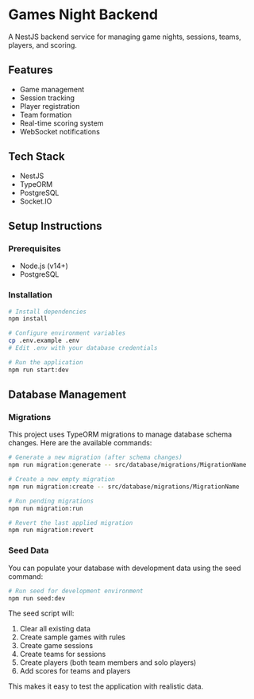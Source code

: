 # Games Night Backend

A NestJS backend service for managing game nights, sessions, teams, players, and scoring.

## Features

- Game management
- Session tracking
- Player registration
- Team formation
- Real-time scoring system
- WebSocket notifications

## Tech Stack

- NestJS
- TypeORM
- PostgreSQL
- Socket.IO

## Setup Instructions

### Prerequisites

- Node.js (v14+)
- PostgreSQL

### Installation

```bash
# Install dependencies
npm install

# Configure environment variables
cp .env.example .env
# Edit .env with your database credentials

# Run the application
npm run start:dev
```

## Database Management

### Migrations

This project uses TypeORM migrations to manage database schema changes. Here are the available commands:

```bash
# Generate a new migration (after schema changes)
npm run migration:generate -- src/database/migrations/MigrationName

# Create a new empty migration
npm run migration:create -- src/database/migrations/MigrationName

# Run pending migrations
npm run migration:run

# Revert the last applied migration
npm run migration:revert
```

### Seed Data

You can populate your database with development data using the seed command:

```bash
# Run seed for development environment
npm run seed:dev
```

The seed script will:

1. Clear all existing data
2. Create sample games with rules
3. Create game sessions
4. Create teams for sessions
5. Create players (both team members and solo players)
6. Add scores for teams and players

This makes it easy to test the application with realistic data.

